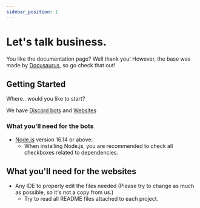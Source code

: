 ```yaml
---
sidebar_position: 1
---
```


# Let's talk business.

You like the documentation page? Well thank you!
However, the base was made by [Docusaurus](https://github.com/facebook/docusaurus), so go check that out!

## Getting Started

Where.. would you like to start?

We have [Discord bots](http://localhost:3000/docs/category/discord-bots) and [Websites](http://localhost:3000/docs/category/websites)

### What you'll need for the bots

- [Node.js](https://nodejs.org/en/download/) version 16.14 or above:
  - When installing Node.js, you are recommended to check all checkboxes related to dependencies.

## What you'll need for the websites

- Any IDE to properly edit the files needed (Please try to change as much as possible, so it's not a copy from us.)
  - Try to read all README files attached to each project.